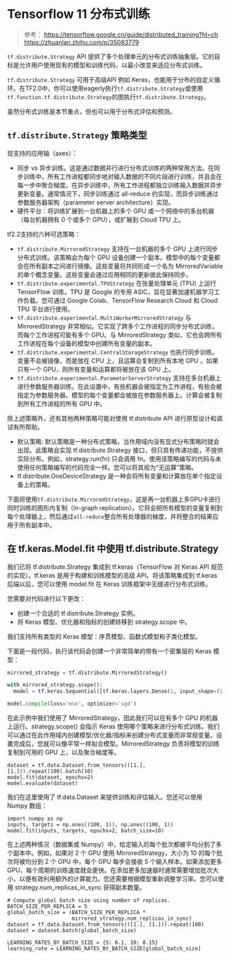 # Tensorflow 11 分布式训练
> 参考：
> https://tensorflow.google.cn/guide/distributed_training?hl=ch
> https://zhuanlan.zhihu.com/p/35083779

`tf.distribute.Strategy` API 提供了多个处理单元的分布式训练抽象层。它的目标是允许用户使用现有的模型和训练代码，以最小改变来适应分布式训练。

`tf.distribute.Strategy` 可用于高级API 例如 Keras，也能用于分布的自定义循环。在TF2.0中，你可以使用eagerly执行`tf.distribute.Strategy`或使用`tf.function.tf.distribute.Strategy`的图执行`tf.distribute.Strategy`。

虽然分布式训练是本节重点，但也可以用于分布式评估和预测。

## `tf.distribute.Strategy` 策略类型


现支持的应用轴（axes）：
- 同步 vs 异步训练。这是通过数据并行进行分布式训练的两种常用方法。在同步训练中，所有工作进程都同步地对输入数据的不同片段进行训练，并且会在每一步中聚合梯度。在异步训练中，所有工作进程都独立训练输入数据并异步更新变量。通常情况下，同步训练通过 all-reduce 约实现，而异步训练通过参数服务器架构（parameter server architecture）实现。
- 硬件平台：将训练扩展到一台机器上的多个 GPU 或一个网络中的多台机器（每台机器拥有 0 个或多个 GPU），或扩展到 Cloud TPU 上。


tf2.2支持的六种可选策略：
- `tf.distribute.MirroredStrategy` 支持在一台机器的多个 GPU 上进行同步分布式训练。该策略会为每个 GPU 设备创建一个副本。模型中的每个变量都会在所有副本之间进行镜像。这些变量将共同形成一个名为 MirroredVariable 的单个概念变量。这些变量会通过应用相同的更新彼此保持同步。
-  `tf.distribute.experimental.TPUStrategy` 在张量处理单元 (TPU) 上运行 TensorFlow 训练。TPU 是 Google 的专用 ASIC，旨在显著加速机器学习工作负载。您可通过 Google Colab、TensorFlow Research Cloud 和 Cloud TPU 平台进行使用。
- `tf.distribute.experimental.MultiWorkerMirroredStrategy` 与 MirroredStrategy 非常相似。它实现了跨多个工作进程的同步分布式训练，而每个工作进程可能有多个 GPU。与 MirroredStrategy 类似，它也会跨所有工作进程在每个设备的模型中创建所有变量的副本。
- `tf.distribute.experimental.CentralStorageStrategy` 也执行同步训练。变量不会被镜像，而是放在 CPU 上，且运算会复制到所有本地 GPU 。如果只有一个 GPU，则所有变量和运算都将被放在该 GPU 上。
- `tf.distribute.experimental.ParameterServerStrategy` 支持在多台机器上进行参数服务器训练。在此设置中，有些机器会被指定为工作进程，有些会被指定为参数服务器。模型的每个变量都会被放在参数服务器上。计算会被复制到所有工作进程的所有 GPU 中。

除上述策略外，还有其他两种策略可能对使用 tf.distribute API 进行原型设计和调试有所帮助。
- 默认策略: 默认策略是一种分布式策略，当作用域内没有显式分布策略时就会出现。此策略会实现 tf.distribute.Strategy 接口，但只具有传递功能，不提供实际分布。例如，strategy.run(fn) 只会调用 fn。使用该策略编写的代码与未使用任何策略编写的代码完全一样。您可以将其视为“无运算”策略。
- tf.distribute.OneDeviceStrategy 是一种会将所有变量和计算放在单个指定设备上的策略。


下面将使用`tf.distribute.MirroredStrategy`，这是再一台机器上多GPU卡进行同时训练的图形内复制（in-graph replication）。它将会把所有模型的变量复制到每个处理器上，然后通过`all-reduce`整合所有处理器的梯度，并将整合的结果应用于所有副本中。

## 在 tf.keras.Model.fit 中使用 tf.distribute.Strategy
我们已将 tf.distribute.Strategy 集成到 tf.keras（TensorFlow 对 Keras API 规范的实现）。tf.keras 是用于构建和训练模型的高级 API。将该策略集成到 tf.keras 后端以后，您可以使用 model.fit 在 Keras 训练框架中无缝进行分布式训练。

您需要对代码进行以下更改：
- 创建一个合适的 tf.distribute.Strategy 实例。
- 将 Keras 模型、优化器和指标的创建转移到 strategy.scope 中。
  
我们支持所有类型的 Keras 模型：序贯模型、函数式模型和子类化模型。

下面是一段代码，执行该代码会创建一个非常简单的带有一个密集层的 Keras 模型：
```python
mirrored_strategy = tf.distribute.MirroredStrategy()

with mirrored_strategy.scope():
  model = tf.keras.Sequential([tf.keras.layers.Dense(1, input_shape=(1,))])

model.compile(loss='mse', optimizer='sgd')
```
在此示例中我们使用了 MirroredStrategy，因此我们可以在有多个 GPU 的机器上运行。strategy.scope() 会指示 Keras 使用哪个策略来进行分布式训练。我们可以通过在此作用域内创建模型/优化器/指标来创建分布式变量而非常规变量。设置完成后，您就可以像平常一样拟合模型。MirroredStrategy 负责将模型的训练复制到可用的 GPU 上，以及聚合梯度等。
```
dataset = tf.data.Dataset.from_tensors(([1.], [1.])).repeat(100).batch(10)
model.fit(dataset, epochs=2)
model.evaluate(dataset)
```
我们在这里使用了 tf.data.Dataset 来提供训练和评估输入。您还可以使用 Numpy 数组：
```
import numpy as np
inputs, targets = np.ones((100, 1)), np.ones((100, 1))
model.fit(inputs, targets, epochs=2, batch_size=10)
```

在上述两种情况（数据集或 Numpy）中，给定输入的每个批次都被平均分到了多个副本中。例如，如果对 2 个 GPU 使用 MirroredStrategy，大小为 10 的每个批次将被均分到 2 个 GPU 中，每个 GPU 每步会接收 5 个输入样本。如果添加更多 GPU，每个周期的训练速度就会更快。在添加更多加速器时通常需要增加批次大小，以便有效利用额外的计算能力。您还需要根据模型重新调整学习率。您可以使用 strategy.num_replicas_in_sync 获得副本数量。

```
# Compute global batch size using number of replicas.
BATCH_SIZE_PER_REPLICA = 5
global_batch_size = (BATCH_SIZE_PER_REPLICA *
                     mirrored_strategy.num_replicas_in_sync)
dataset = tf.data.Dataset.from_tensors(([1.], [1.])).repeat(100)
dataset = dataset.batch(global_batch_size)

LEARNING_RATES_BY_BATCH_SIZE = {5: 0.1, 10: 0.15}
learning_rate = LEARNING_RATES_BY_BATCH_SIZE[global_batch_size]
```